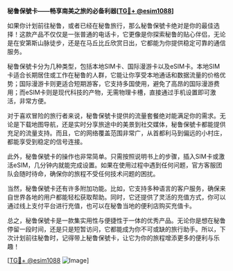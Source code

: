 **秘鲁保號卡——畅享南美之旅的必备利器[[TG💪+ @esim1088](https://t.me/s/esim1088)]**

如果你计划前往秘鲁，或者已经在秘鲁旅行，那么秘鲁保號卡绝对是你的最佳选择！这款产品不仅仅是一张普通的电话卡，它更像是你探索秘鲁的贴心伴侣，无论是在安第斯山脉徒步，还是在马丘比丘欣赏日出，它都能为你提供稳定可靠的通信服务。

秘鲁保號卡分为几种类型，包括本地SIM卡、国际漫游卡以及eSIM卡。本地SIM卡适合长期居住或工作在秘鲁的人群，它能让你享受本地通话和数据流量的价格优势；国际漫游卡则更适合短期游客，它支持多国使用，避免了高昂的国际漫游费用；而eSIM卡则是现代科技的产物，无需物理卡槽，直接通过手机设置即可激活，非常方便。

对于喜欢冒险的旅行者来说，秘鲁保號卡提供的流量套餐绝对能满足你的需求。无论是下载地图导航，还是实时分享旅途中的美景到社交媒体，秘鲁保號卡都能提供充足的流量支持。而且，它的网络覆盖范围非常广，从首都利马到偏远的小村庄，都能享受到稳定的信号连接。

此外，秘鲁保號卡的操作也非常简单。只需按照说明书上的步骤，插入SIM卡或激活eSIM，几分钟内就能完成设置。如果在使用过程中遇到任何问题，官方客服团队会随时待命，确保你的旅程不受任何技术问题的困扰。

当然，秘鲁保號卡还有许多附加功能。比如，它支持多种语言的客户服务，确保来自世界各地的用户都能轻松获取帮助。同时，它还提供了灵活的充值方式，你可以通过线上支付平台进行充值，也可以在秘鲁当地的便利店购买充值卡。

总之，秘鲁保號卡是一款集实用性与便捷性于一体的优秀产品。无论你是想在秘鲁停留一段时间，还是只是短暂访问，它都能成为你不可或缺的旅行助手。所以，下次计划前往秘鲁时，记得带上秘鲁保號卡，让它为你的旅程增添更多的便利与乐趣！

[[TG💪+ @esim1088](https://t.me/s/esim1088) ![Image](https://i.postimg.cc/4NQfJmqS/Snipaste-2025-05-13-00-14-12.png)]
